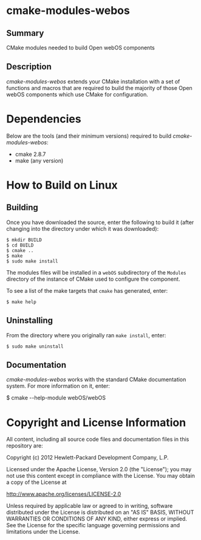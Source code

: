 cmake-modules-webos
===================

Summary
-------
CMake modules needed to build Open webOS components

Description
-----------
_cmake-modules-webos_ extends your CMake installation with a set of functions
and macros that are required to build the majority of those Open webOS
components which use CMake for configuration.


Dependencies
============

Below are the tools (and their minimum versions) required to build
_cmake-modules-webos_:

- cmake 2.8.7
- make (any version)

How to Build on Linux
=====================

## Building

Once you have downloaded the source, enter the following to build it (after
changing into the directory under which it was downloaded):

    $ mkdir BUILD
    $ cd BUILD
    $ cmake ..
    $ make
    $ sudo make install

The modules files will be installed in a `webOS` subdirectory of the `Modules`
directory of the instance of CMake used to configure the component.

To see a list of the make targets that `cmake` has generated, enter:

    $ make help

## Uninstalling

From the directory where you originally ran `make install`, enter:

    $ sudo make uninstall

## Documentation

_cmake-modules-webos_ works with the standard CMake documentation system. For 
more information on it, enter:

   $ cmake --help-module webOS/webOS

# Copyright and License Information

All content, including all source code files and documentation files in this repository are:

Copyright (c) 2012 Hewlett-Packard Development Company, L.P.

Licensed under the Apache License, Version 2.0 (the "License");
you may not use this content except in compliance with the License.
You may obtain a copy of the License at

http://www.apache.org/licenses/LICENSE-2.0

Unless required by applicable law or agreed to in writing, software
distributed under the License is distributed on an "AS IS" BASIS,
WITHOUT WARRANTIES OR CONDITIONS OF ANY KIND, either express or implied.
See the License for the specific language governing permissions and
limitations under the License.
